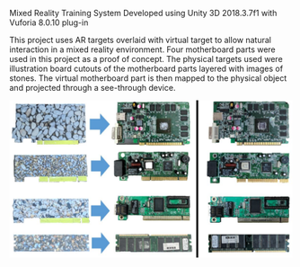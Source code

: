 Mixed Reality Training System
Developed using Unity 3D 2018.3.7f1 with Vuforia 8.0.10 plug-in

This project uses AR targets overlaid with virtual target to allow natural interaction in a mixed reality environment. Four motherboard parts were used in this project as a proof of concept. The physical targets used were illustration board cutouts of the motherboard parts layered with images of stones. The virtual motherboard part is then mapped to the physical object and projected through a see-through device. 

![](images/TART.JPG)

